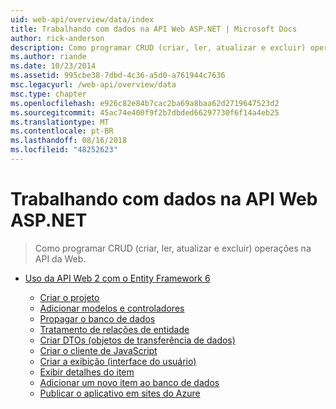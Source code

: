 ```yaml
---
uid: web-api/overview/data/index
title: Trabalhando com dados na API Web ASP.NET | Microsoft Docs
author: rick-anderson
description: Como programar CRUD (criar, ler, atualizar e excluir) operações na API da Web.
ms.author: riande
ms.date: 10/23/2014
ms.assetid: 995cbe38-7dbd-4c36-a5d0-a761944c7636
msc.legacyurl: /web-api/overview/data
msc.type: chapter
ms.openlocfilehash: e926c82e84b7cac2ba69a8baa62d2719647523d2
ms.sourcegitcommit: 45ac74e400f9f2b7dbded66297730f6f14a4eb25
ms.translationtype: MT
ms.contentlocale: pt-BR
ms.lasthandoff: 08/16/2018
ms.locfileid: "48252623"
---
```

<a name="working-with-data-in-aspnet-web-api"></a>Trabalhando com dados na API Web ASP.NET
====================
> Como programar CRUD (criar, ler, atualizar e excluir) operações na API da Web.


- [Uso da API Web 2 com o Entity Framework 6](using-web-api-with-entity-framework/index.md)

    - [Criar o projeto](using-web-api-with-entity-framework/part-1.md)
    - [Adicionar modelos e controladores](using-web-api-with-entity-framework/part-2.md)
    - [Propagar o banco de dados](using-web-api-with-entity-framework/part-3.md)
    - [Tratamento de relações de entidade](using-web-api-with-entity-framework/part-4.md)
    - [Criar DTOs (objetos de transferência de dados)](using-web-api-with-entity-framework/part-5.md)
    - [Criar o cliente de JavaScript](using-web-api-with-entity-framework/part-6.md)
    - [Criar a exibição (interface do usuário)](using-web-api-with-entity-framework/part-7.md)
    - [Exibir detalhes do item](using-web-api-with-entity-framework/part-8.md)
    - [Adicionar um novo item ao banco de dados](using-web-api-with-entity-framework/part-9.md)
    - [Publicar o aplicativo em sites do Azure](using-web-api-with-entity-framework/part-10.md)
